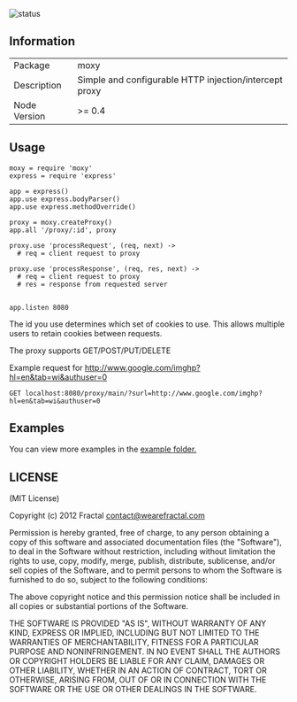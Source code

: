 ![status](https://secure.travis-ci.org/wearefractal/moxy.png?branch=master)

## Information

<table>
<tr> 
<td>Package</td><td>moxy</td>
</tr>
<tr>
<td>Description</td>
<td>Simple and configurable HTTP injection/intercept proxy</td>
</tr>
<tr>
<td>Node Version</td>
<td>>= 0.4</td>
</tr>
</table>

## Usage

```coffee-script
moxy = require 'moxy'
express = require 'express'

app = express()
app.use express.bodyParser()
app.use express.methodOverride()

proxy = moxy.createProxy()
app.all '/proxy/:id', proxy

proxy.use 'processRequest', (req, next) ->
  # req = client request to proxy

proxy.use 'processResponse', (req, res, next) ->
  # req = client request to proxy
  # res = response from requested server


app.listen 8080
```

The id you use determines which set of cookies to use. This allows multiple users to retain cookies between requests.

The proxy supports GET/POST/PUT/DELETE

Example request for http://www.google.com/imghp?hl=en&tab=wi&authuser=0

```
GET localhost:8080/proxy/main/?surl=http://www.google.com/imghp?hl=en&tab=wi&authuser=0
```

## Examples

You can view more examples in the [example folder.](https://github.com/wearefractal/moxy/tree/master/examples)

## LICENSE

(MIT License)

Copyright (c) 2012 Fractal <contact@wearefractal.com>

Permission is hereby granted, free of charge, to any person obtaining
a copy of this software and associated documentation files (the
"Software"), to deal in the Software without restriction, including
without limitation the rights to use, copy, modify, merge, publish,
distribute, sublicense, and/or sell copies of the Software, and to
permit persons to whom the Software is furnished to do so, subject to
the following conditions:

The above copyright notice and this permission notice shall be
included in all copies or substantial portions of the Software.

THE SOFTWARE IS PROVIDED "AS IS", WITHOUT WARRANTY OF ANY KIND,
EXPRESS OR IMPLIED, INCLUDING BUT NOT LIMITED TO THE WARRANTIES OF
MERCHANTABILITY, FITNESS FOR A PARTICULAR PURPOSE AND
NONINFRINGEMENT. IN NO EVENT SHALL THE AUTHORS OR COPYRIGHT HOLDERS BE
LIABLE FOR ANY CLAIM, DAMAGES OR OTHER LIABILITY, WHETHER IN AN ACTION
OF CONTRACT, TORT OR OTHERWISE, ARISING FROM, OUT OF OR IN CONNECTION
WITH THE SOFTWARE OR THE USE OR OTHER DEALINGS IN THE SOFTWARE.
